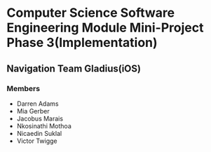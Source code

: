 # Computer Science Software Engineering Module Mini-Project Phase 3(Implementation) 
## Navigation Team Gladius(iOS) 
### Members 
 
* Darren Adams 
* Mia Gerber 
* Jacobus Marais 
* Nkosinathi Mothoa 
* Nicaedin Suklal 
* Victor Twigge 
